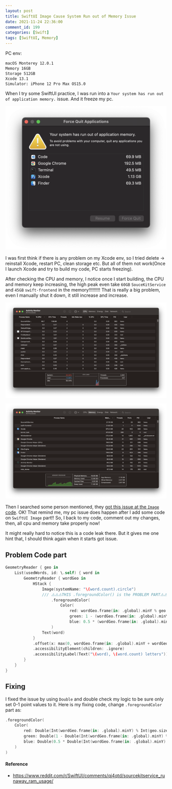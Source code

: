 ```yaml
---
layout: post
title: SwiftUI Image Cause System Run out of Memory Issue
date: 2021-11-24 22:36:00
comment_id: 199
categories: [Swift]
tags: [SwiftUI, Memory]
---
```


PC env:

```
macOS Monterey 12.0.1
Memory 16GB
Storage 512GB
Xcode 13.1
Simulator: iPhone 12 Pro Max OS15.0
```

When I try some SwiftUI practice, I was run into a `Your system has run out of application memory.` issue. And it freeze my pc.

![](/images/2021-11-24-SwiftUI-Image-Cause-System-Run-out-of-Memory-Issue/force_quit.png#simulator)

I was first think if there is any problem on my Xcode env, so I tried delete -> reinstall Xcode, restart PC, clean storage etc. But all of them not work(Once I launch Xcode and try to build my code, PC starts freezing).

After checking the CPU and memory, I notice once I start building, the CPU and memory keep increasing, the high peak even take `60GB` `SouceKitService` and `45GB` `swift-frontend` in the memory!!!!!!!!! That is really a big problem, even I manually shut it down, it still increase and increase.

![](/images/2021-11-24-SwiftUI-Image-Cause-System-Run-out-of-Memory-Issue/cpu.png#simulator)

![](/images/2021-11-24-SwiftUI-Image-Cause-System-Run-out-of-Memory-Issue/memory.png#simulator)

Then I searched some person mentioned, they [got this issue at the `Image` code](https://www.reddit.com/r/SwiftUI/comments/qj4qtd/sourcekitservice_runaway_ram_usage/). OK! That remind me, my pc issue does happen after I add some code on `SwiftUI Image` part!! So, I back to my code, comment out my changes, then, all cpu and memory take properly now!

It might really hard to notice this is a code leak there. But it gives me one hint that, I should think again when it starts got issue.

## Problem Code part

```swift
GeometryReader { geo in
    List(usedWords, id: \.self) { word in
        GeometryReader { wordGeo in
            HStack {
                Image(systemName: "\(word.count).circle")
                /// ⚠️⚠️⚠️THIS .foregroundColor() is the PROBLEM PART⚠️⚠️⚠️
                    .foregroundColor(
                        Color(
                            red: wordGeo.frame(in: .global).minY % geo.size.height,
                            green: 1 - (wordGeo.frame(in: .global).minY % geo.size.height),
                            blue: 0.5 * (wordGeo.frame(in: .global).minY % geo.size.height))
                    )
                Text(word)
            }
            .offset(x: max(0, wordGeo.frame(in: .global).minY + wordGeo.size.width - geo.frame(in: .global).maxY))
            .accessibilityElement(children: .ignore)
            .accessibilityLabel(Text("\(word), \(word.count) letters"))
        }
    }
}
```

## Fixing

I fixed the issue by using `Double` and double check my logic to be sure only set 0-1 point values to it. Here is my fixing code, change `.foregroundColor` part as:

```swift
.foregroundColor(
    Color(
        red: Double(Int(wordGeo.frame(in: .global).minY) % Int(geo.size.height)) / Double(geo.size.height),
        green: Double(1 - Double(Int(wordGeo.frame(in: .global).minY) % Int(geo.size.height)) / Double(geo.size.height)),
        blue: Double(0.5 * Double(Int(wordGeo.frame(in: .global).minY) % Int(geo.size.height)) / Double(geo.size.height))
    )
)
```

#### Reference

- <https://www.reddit.com/r/SwiftUI/comments/qj4qtd/sourcekitservice_runaway_ram_usage/>
